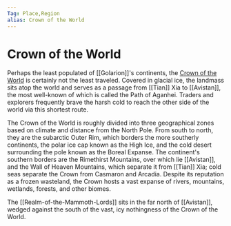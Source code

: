```yaml
---
Tag: Place,Region
alias: Crown of the World
---
```

# Crown of the World
Perhaps the least populated of [[Golarion]]'s continents, the [Crown of the World](https://pathfinderwiki.com/wiki/Crown_of_the_World) is certainly not the least traveled. Covered in glacial ice, the landmass sits atop the world and serves as a passage from [[Tian]] Xia to [[Avistan]], the most well-known of which is called the Path of Aganhei. Traders and explorers frequently brave the harsh cold to reach the other side of the world via this shortest route.

The Crown of the World is roughly divided into three geographical zones based on climate and distance from the North Pole. From south to north, they are the subarctic Outer Rim, which borders the more southerly continents, the polar ice cap known as the High Ice, and the cold desert surrounding the pole known as the Boreal Expanse. The continent's southern borders are the Rimethirst Mountains, over which lie [[Avistan]], and the Wall of Heaven Mountains, which separate it from [[Tian]] Xia; cold seas separate the Crown from Casmaron and Arcadia. Despite its reputation as a frozen wasteland, the Crown hosts a vast expanse of rivers, mountains, wetlands, forests, and other biomes.

The [[Realm-of-the-Mammoth-Lords]] sits in the far north of [[Avistan]], wedged against the south of the vast, icy nothingness of the Crown of the World.